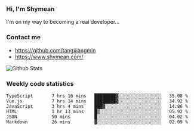 ### Hi, I'm Shymean

I'm on my way to becoming a real developer...

### Contact me

- <https://github.com/tangxiangmin>
- <https://www.shymean.com/>

![Github Stats](https://github-readme-stats.vercel.app/api?username=tangxiangmin&show_icons=true&theme=dark)


###  Weekly code statistics

<!--START_SECTION:waka-->

```text
TypeScript       7 hrs 16 mins   ████████▓░░░░░░░░░░░░░░░░   35.08 %
Vue.js           7 hrs 14 mins   ████████▓░░░░░░░░░░░░░░░░   34.92 %
JavaScript       3 hrs 4 mins    ███▓░░░░░░░░░░░░░░░░░░░░░   14.86 %
HTML             1 hr 13 mins    █▒░░░░░░░░░░░░░░░░░░░░░░░   05.92 %
JSON             50 mins         █░░░░░░░░░░░░░░░░░░░░░░░░   04.02 %
Markdown         26 mins         ▓░░░░░░░░░░░░░░░░░░░░░░░░   02.09 %
```

<!--END_SECTION:waka-->